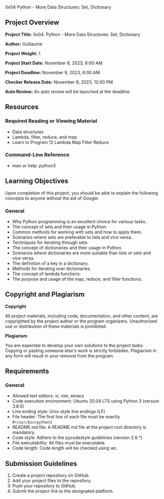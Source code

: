 0x04 Python - More Data Structures: Set, Dictionary

## Project Overview

**Project Title:** 0x04. Python - More Data Structures: Set, Dictionary

**Author:** Guillaume

**Project Weight:** 1

**Project Start Date:** November 8, 2023, 6:00 AM

**Project Deadline:** November 9, 2023, 6:00 AM

**Checker Release Date:** November 8, 2023, 12:00 PM

**Auto Review:** An auto review will be launched at the deadline.

## Resources

### Required Reading or Viewing Material

* Data structures
* Lambda, filter, reduce, and map
* Learn to Program 12 Lambda Map Filter Reduce

### Command-Line Reference

* man or help: python3

## Learning Objectives

Upon completion of this project, you should be able to explain the following concepts to anyone without the aid of Google:

### General

* Why Python programming is an excellent choice for various tasks.
* The concept of sets and their usage in Python.
* Common methods for working with sets and how to apply them.
* Scenarios where sets are preferable to lists and vice versa.
* Techniques for iterating through sets.
* The concept of dictionaries and their usage in Python.
* Scenarios where dictionaries are more suitable than lists or sets and vice versa.
* The definition of a key in a dictionary.
* Methods for iterating over dictionaries.
* The concept of lambda functions.
* The purpose and usage of the map, reduce, and filter functions.

## Copyright and Plagiarism

**Copyright**

All project materials, including code, documentation, and other content, are copyrighted by the project author or the program organizers. Unauthorized use or distribution of these materials is prohibited.

**Plagiarism**

You are expected to develop your own solutions to the project tasks. Copying or pasting someone else's work is strictly forbidden. Plagiarism in any form will result in your removal from the program.

## Requirements

### General

* Allowed text editors: vi, vim, emacs
* Code execution environment: Ubuntu 20.04 LTS using Python 3 (version 3.8.5)
* Line ending style: Unix-style line endings (LF)
* File header: The first line of each file must be exactly `#!/usr/bin/python3`
* README.md file: A README.md file at the project root directory is mandatory.
* Code style: Adhere to the pycodestyle guidelines (version 2.8.*)
* File executability: All files must be executable.
* Code length: Code length will be checked using wc.

## Submission Guidelines

1. Create a project repository on GitHub.
2. Add your project files to the repository.
3. Push your repository to GitHub.
4. Submit the project link to the designated platform.
